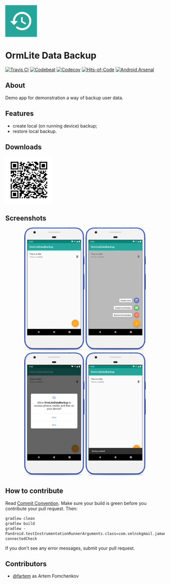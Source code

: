 <img src="media/logo/ic_app.png" height="100px" />

OrmLite Data Backup
=============

[![Travis CI](https://travis-ci.org/fartem/ormlite-data-backup.svg?branch=master)](https://travis-ci.org/fartem/ormlite-data-backup)
[![Codebeat](https://codebeat.co/badges/bbe23f46-26d5-46c3-907e-bd24033993d6)](https://codebeat.co/projects/github-com-fartem-ormlite-data-backup-master)
[![Codecov](https://codecov.io/gh/fartem/ormlite-data-backup/branch/master/graph/badge.svg)](https://codecov.io/gh/fartem/ormlite-data-backup)
[![Hits-of-Code](https://hitsofcode.com/github/fartem/ormlite-data-backup)](https://hitsofcode.com/view/github/fartem/ormlite-data-backup)
[![Android Arsenal](https://img.shields.io/badge/Android%20Arsenal-OrmLite%20Data%20backup-brightgreen.svg?style=flat)](https://android-arsenal.com/details/3/7940)

About
-------------

Demo app for demonstration a way of backup user data.

Features
-------------

* create local (on running device) backup;
* restore local backup.

Downloads
-------------

<img src="media/qrcodes/github_download.png" height="150px" />

Screenshots
-------------

<p align="center">
  <img src="media/screenshots/screenshot_01.png" width="190" />
  <img src="media/screenshots/screenshot_02.png" width="190" />
  <img src="media/screenshots/screenshot_03.png" width="190" />
  <img src="media/screenshots/screenshot_04.png" width="190" />
</p>

How to contribute
-------------

Read [Commit Convention](https://github.com/fartem/repository-rules/blob/master/commit-convention/COMMIT_CONVENTION.md). Make sure your build is green before you contribute your pull request. Then:

```shell
gradlew clean
gradlew build
gradlew -Pandroid.testInstrumentationRunnerArguments.class=com.smlnskgmail.jaman.ormlitedatabackup.AndroidTestSuite connectedCheck
```

If you don't see any error messages, submit your pull request.

Contributors
-------------

* [@fartem](https://github.com/fartem) as Artem Fomchenkov